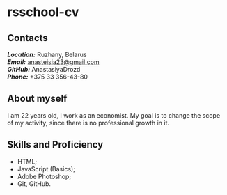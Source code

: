 rsschool-cv
=
Contacts  
-
***Location:***  Ruzhany, Belarus       
***Email:*** anasteisia23@gmail.com      
***GitHub:*** AnastasiyaDrozd    
***Phone:*** +375 33 356-43-80
## About myself
I am 22 years old, I work as an economist. My goal is to change the scope of my activity, since there is no professional growth in it.
## Skills and Proficiency
- HTML;  
- JavaScript (Basics);  
- Adobe Photoshop;  
- Git, GitHub.
